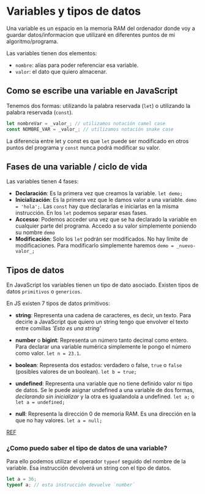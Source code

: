 # Variables y tipos de datos

Una variable es un espacio en la memoria RAM del ordenador donde voy a guardar datos/informacion que utilizaré en diferentes puntos de mi algoritmo/programa.

Las variables tienen dos elementos:

- `nombre`: alias para poder referenciar esa variable.
- `valor`: el dato que quiero almacenar.

## Como se escribe una variable en JavaScript

Tenemos dos formas: utilizando la palabra reservada (`let`) o utilizando la palabra reservada (`const`).

```js
let nombreVar = _valor_; // utilizamos notación camel case
const NOMBRE_VAR = _valor_; // utilizamos notación snake case
```

La diferencia entre let y const es que `let` puede ser modificado en otros puntos del programa y  `const` nunca podrá modificar su valor.

## Fases de una variable / ciclo de vida

Las variables tienen 4 fases:

- **Declaración**: Es la primera vez que creamos la variable. `let demo;`
- **Inicialización**: Es la primera vez que le damos valor a una variable. `demo = 'hola';`. Las `const` hay que declararlas e iniciarlas en la misma instrucción. En los `let` podemos separar esas fases.
- **Accesso**:  Podemos acceder una vez que se ha declarado la variable en cualquier parte del programa. Accedo a su valor simplemente poniendo su nombre `demo`
- **Modificación**: Solo los  `let` podrán ser modificados. No hay límite de modificaciones. Para modificarlo simplemente haremos `demo = _nuevo-valor_;`

## Tipos de datos

En JavaScript los variables tienen un tipo de dato asociado. Existen tipos de datos `primitivos` o `genericos`.

En JS existen 7 tipos de datos primitivos:

- **string**: Representa una cadena de caracteres, es decir, un texto. Para decirle a JavaScript que quiero un string tengo que envolver el texto entre comillas *'Esto es una string'*

- **number** o **bigint**: Representa un número tanto decimal como entero. Para declarar una variable numérica simplemente le pongo el número como valor. `let n = 23.1`.

- **boolean**: Representa dos estados: verdadero o false, `true` o `false` (posibles valores de un boolean). `let b = true;`

- **undefined**: Representa una variable que no tiene definido valor ni tipo de datos. Se le puede asignar undefined a una variable de dos formas, _declarando sin inicializar_  y la otra es igualandola a undefined. `let a;` o `let a = undefined;`

- **null**: Representa la dirección 0 de memoria RAM. Es una dirección en la que no hay valores. `let a = null;`

[REF](https://developer.mozilla.org/en-US/docs/Glossary/Primitive)

### ¿Como puedo saber el tipo de datos de una variable?

Para ello podemos utilizar el operador `typeof` seguido del nombre de la variable. Esa instrucción devolverá un string con el tipo de datos.

```js
let a = 36;
typeof a; // esta instrucción devuelve `number`
```



